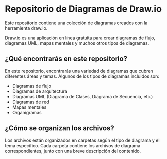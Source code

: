 # Repositorio de Diagramas de Draw.io

Este repositorio contiene una colección de diagramas creados con la herramienta draw.io. 

Draw.io es una aplicación en línea gratuita para crear diagramas de flujo, diagramas UML, mapas mentales y muchos otros tipos de diagramas.

## ¿Qué encontrarás en este repositorio?

En este repositorio, encontrarás una variedad de diagramas que cubren diferentes áreas y temas. Algunos de los tipos de diagramas incluidos son:

- Diagramas de flujo
- Diagramas de arquitectura
- Diagramas UML (Diagrama de Clases, Diagrama de Secuencia, etc.)
- Diagramas de red
- Mapas mentales
- Organigramas

## ¿Cómo se organizan los archivos?

Los archivos están organizados en carpetas según el tipo de diagrama y el tema específico. Cada carpeta contiene los archivos de diagrama correspondientes, junto con una breve descripción del contenido.

